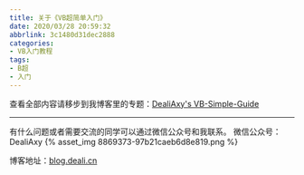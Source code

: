 ```yaml
---
title: 关于《VB超简单入门》
date: 2020/03/28 20:59:32
abbrlink: 3c1480d31dec2888
categories:
- VB入门教程
tags:
- B超
- 入门
---
```

查看全部内容请移步到我博客里的专题：[DealiAxy's VB-Simple-Guide](http://blog.deali.cn/category/book/vb-simpleguide)

-----------------
有什么问题或者需要交流的同学可以通过微信公众号和我联系。
微信公众号：DealiAxy
{% asset_img 8869373-97b21caeb6d8e819.png %}

博客地址：[blog.deali.cn](http://blog.deali.cn)
